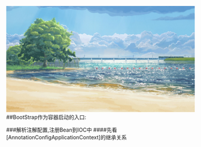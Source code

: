![图片加入示例](image/wallls.com_120970.jpg)
##BootStrap作为容器启动的入口:

###解析注解配置,注册Bean到IOC中
####先看 [AnnotationConfigApplicationContext]的继承关系

